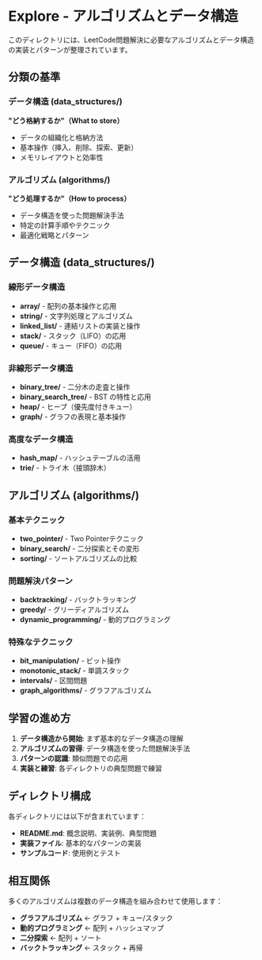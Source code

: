 # Explore - アルゴリズムとデータ構造

このディレクトリには、LeetCode問題解決に必要なアルゴリズムとデータ構造の実装とパターンが整理されています。

## 分類の基準

### **データ構造 (data_structures/)**
**"どう格納するか"（What to store）**
- データの組織化と格納方法
- 基本操作（挿入、削除、探索、更新）
- メモリレイアウトと効率性

### **アルゴリズム (algorithms/)**
**"どう処理するか"（How to process）**
- データ構造を使った問題解決手法
- 特定の計算手順やテクニック
- 最適化戦略とパターン

## データ構造 (data_structures/)

### 線形データ構造
- **array/** - 配列の基本操作と応用
- **string/** - 文字列処理とアルゴリズム
- **linked_list/** - 連結リストの実装と操作
- **stack/** - スタック（LIFO）の応用
- **queue/** - キュー（FIFO）の応用

### 非線形データ構造
- **binary_tree/** - 二分木の走査と操作
- **binary_search_tree/** - BST の特性と応用
- **heap/** - ヒープ（優先度付きキュー）
- **graph/** - グラフの表現と基本操作

### 高度なデータ構造
- **hash_map/** - ハッシュテーブルの活用
- **trie/** - トライ木（接頭辞木）

## アルゴリズム (algorithms/)

### 基本テクニック
- **two_pointer/** - Two Pointerテクニック
- **binary_search/** - 二分探索とその変形
- **sorting/** - ソートアルゴリズムの比較

### 問題解決パターン
- **backtracking/** - バックトラッキング
- **greedy/** - グリーディアルゴリズム
- **dynamic_programming/** - 動的プログラミング

### 特殊なテクニック
- **bit_manipulation/** - ビット操作
- **monotonic_stack/** - 単調スタック
- **intervals/** - 区間問題
- **graph_algorithms/** - グラフアルゴリズム

## 学習の進め方

1. **データ構造から開始**: まず基本的なデータ構造の理解
2. **アルゴリズムの習得**: データ構造を使った問題解決手法
3. **パターンの認識**: 類似問題での応用
4. **実装と練習**: 各ディレクトリの典型問題で練習

## ディレクトリ構成

各ディレクトリには以下が含まれています：
- **README.md**: 概念説明、実装例、典型問題
- **実装ファイル**: 基本的なパターンの実装
- **サンプルコード**: 使用例とテスト

## 相互関係

多くのアルゴリズムは複数のデータ構造を組み合わせて使用します：
- **グラフアルゴリズム** ← グラフ + キュー/スタック
- **動的プログラミング** ← 配列 + ハッシュマップ
- **二分探索** ← 配列 + ソート
- **バックトラッキング** ← スタック + 再帰